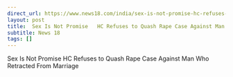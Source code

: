 ```yaml
---
direct_url: https://www.news18.com/india/sex-is-not-promise-hc-refuses-to-quash-rape-case-against-man-who-retracted-from-marriage-9154673.html
layout: post
title:  Sex Is Not Promise   HC Refuses to Quash Rape Case Against Man Who Retracted From Marriage
subtitle: News 18
tags: []
---
```


 Sex Is Not Promise   HC Refuses to Quash Rape Case Against Man Who Retracted From Marriage
